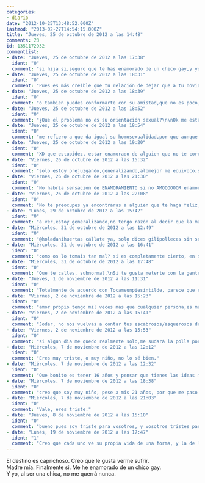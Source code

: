 ```yaml
---
categories:
- diario
date: "2012-10-25T13:48:52.000Z"
lastmod: "2013-02-27T14:54:15.000Z"
title: "Jueves, 25 de octubre de 2012 a las 14:48"
comments: 23
id: 1351172932
commentList:
- date: "Jueves, 25 de octubre de 2012 a las 17:38"
  ident: "0"
  comment: "si hija si,seguro que te has enamorado de un chico gay,y yo estoy enamorado de nicolas cage."
- date: "Jueves, 25 de octubre de 2012 a las 18:31"
  ident: "0"
  comment: "Pues es más creíble que tu relación de dejar que a tu novia se la folle to el barrio :)\n\nY sobre la entrada... mala suerte XD no puedes hacer nada salvo ponerte pene, quitarte pechos y hablar como un hombre."
- date: "Jueves, 25 de octubre de 2012 a las 18:39"
  ident: "0"
  comment: "o tambien puedes conformarte con su amistad,que no es poco,solo se diferencia en que con los amigos no hay sexo,y bueno ni siquiera en eso en mi caso,asi que mm.. solo se distingue en que no eres su favorita,pero bueno,podrias hacer grandes cosas con el,es que vamos a ver,que mas da que sea marica o hetero? si probablemente el problema no sea su orientacion sexual,sino mas bien que el a ti no te prefiera como persona,ya sea por tu filosofia de vida,o por tu forma de ser,o por lo tontita/inmadura que seas,o por mil cosas de este estilo,aunque no fuese marica tampoco podrias conquistarlo,la vida es asi de chunga,yo amo a Jolie tambien a mi manera,y nunca podré conquistarla.."
- date: "Jueves, 25 de octubre de 2012 a las 18:52"
  ident: "0"
  comment: "¿Que el problema no es su orientación sexual?\n\nOk me estás diciendo que sin ser homosexual podrías follarte y mantener una relación estable con un tío. Porque yo a mis mejores amigos pese a caerme muy bien no me los podría follar, la orientación sexual sí que es el problema dado a que por muy bien que le caiga no le puede atraer y por lo tanto si él no fuese homosexual probablemente (depende de como sea ella) lo podría conquistar."
- date: "Jueves, 25 de octubre de 2012 a las 18:54"
  ident: "0"
  comment: "me refiero a que da igual su homosexualidad,por que aunque fuese hetero,la tia no tiene posibilidades,es un chico con unas cualidades muy chulis,por eso ha enamorado a la chica,y la chica pues no es tan chuli,por que si fuese tan chuli no se enamoraria de un gay,sino que estaria enamorada de su precioso chico,asi que aunque el tio fuese hetero,pues la chica no tendria posibilidades."
- date: "Jueves, 25 de octubre de 2012 a las 19:20"
  ident: "0"
  comment: "XD que estupidez, estar enamorado de alguien que no te corresponde no significa que la otra persona sea más chuli o mejor que tú, ni mucho menos en este caso, lo mismo el chaval no es tan chuli como ella pero simplemente a ella le gusta, tienes una concepción del amor muy rara, que a mi no me mole Irene no me convierte en mejor que ella ni más chuli, y quien sabe, lo mismo al chaval le parece muy chuli y si fuese hetero saldría con ella pero simplemente no puede porque no le atrae dado a que no le gusta el sexo femenino.\n\nEl día en que alguien te mole y tú a esa persona no, no le va a hacer mejor que tú y viceversa."
- date: "Viernes, 26 de octubre de 2012 a las 15:32"
  ident: "0"
  comment: "solo estoy prejuzgando,generalizando,alomejor me equivoco,son solo opiniones,pero por lo general,cuando te enamoras de alguien,ese alguien es inalcanzable de por si,si no fuese inalcanzable entonces no habria esa sensacion de enamoramiento,los enamoramientos suelen ser no correspondidos,es pura estadistica,apostaría cinco euritos si fuese posible,a que ese tio no se interesaria nunca por esa chica,aunque fuese bi en vez de marica perdido,que tambien puede ser que el tio sea bi y la tia esta ni lo sepa,por que supongo que la tia no le habrá preguntado,no se,molaria discutir con la chica en si xD"
- date: "Viernes, 26 de octubre de 2012 a las 21:30"
  ident: "0"
  comment: "No habría sensación de ENAMORAMIENTO si no AMOOOOOOR enamoramiento es cuando te enamoras de alguien, amor de normal, es cuando es correspondido."
- date: "Viernes, 26 de octubre de 2012 a las 22:08"
  ident: "0"
  comment: "No te preocupes ya encontraras a alguien que te haga feliz, hay mucha vida por delante. Dale tiempo al tiempo.\n\nPor cierto, ¿cómo va a ser alguien mejor que otra persona porque otra se enamore de él? Cuando te enamoras de alguien, es porque encuentras algo bello en el interior de esa persona, que hace que te sientas más vivo/a que nunca. Siendo científicos, es un estado mental, nada tiene que ver con que la otra persona sea mejor. nadie, repito, NADIE es mejor que nadie( pero solo si no eres mala persona, si lo eres, cualquiera es mejor que tú, yo pienso)."
- date: "Lunes, 29 de octubre de 2012 a las 15:42"
  ident: "0"
  comment: "a ver,estoy generalizando,no tengo razón al decir que la mayoria de enamoramientos son infructíferos,por motivos como que la otra persona te ignora,o tiene pareja,o le pareces de lo menos interesante del mundo,o no congeniais,o no le interesas,etc etc etc? yo solo digo,que desde mi punto de vista,las probabilidades de que ese chico sea \"mejor\" que la chica,son muy altas,y con mejor me refiero a mas culto,mas guapo,mas carismático,o con una filosofía de vida mas óptima,asi que lo de que sea marica es irrelevante,aunque no lo fuese,no se iba a interesar por la chica en cuestión,el amor es asi de mierder,y ademas,probablemente ese tipo no sea marica total,sea bi,por que para que no te gusten nada de nada las tetas o los culos femeninos,hay que ser muy muy exquisito."
- date: "Miércoles, 31 de octubre de 2012 a las 12:49"
  ident: "0"
  comment: "@holadanihuertas cállate ya, solo dices gilipolleces sin sentido. ¿Por qué va a ser \"mejor\"? Y, ¿ qué es ser mejor? Presuponiendo que fuera más culto, ¿por ser más culto es mejor persona acaso? O presuponiendo que sea más guapo, ¿si la tía no es muy guapa no puede estar con ella? \nLo mismo la tía es feilla y no muy culta pero es una persona divertidísima y muy dulce.\nLa próxima vez que vayas a decir que alguien es mejor que alguien, piénsatelo, porque no llevarás razón casi nunca.\nSi lo único que quieres es joder a una desconocida diciéndole que aunque no fuera gay, no la querría, muérdete tus jodido dedos, que decir esas chorradas no te hace parecer un chico malo, te hace parecer un parguela\nVete a pegarte un panzazo por ahí, anda."
- date: "Miércoles, 31 de octubre de 2012 a las 16:41"
  ident: "0"
  comment: "como os lo tomais tan mal? si es completamente cierto, en serio nunca os ha pasado? enamoraros de alguien inalcanzable? tan raro veis, que yo opine, que sea muy muy probable, que pese a que el chico fuese hetero, no se vería para nada atraido por la chica? y lo de ser \"mejor\" o \"peor\" es tan relativo, que ni siquiera se le debería dar valor,los motivos por los que yo puedo considerar que es mejor persona, los he citado en el anterior comentario, puede ser por ser mas culto, mas guapo, mas carismático, o con una filosofía de vida mas óptima, yo los veo suficientes bueno motivos para considerar a alguien mejor, o peor, bueno el de guapo de igual,pero hay gente a la que si que le importa, si la chica es fea y a ese chico en concreto le importa el fisico pues si que es escusa para no verse atraido por ella, y por supuesto el resto de motivos son muy válidos para que al chico no le guste la chica, si la chica se ha enamorado del chico,será por que el chico es mas culto que ella, o mas carismático,o mas guapo,o tiene una filosofía de vida mas óptima, o si no por que se iba a enamorar de el? algo especial ha tenido que ver en el, de todas formas mi concepción del amor es muy distinta a la del resto de gente, asi que comprendería que no lo entendieseis del todo, sobretodo esta última parte, sobretodo por que vosotros la gente normal os enamorais de gente sin importaros ninguno de estos motivos, os enamorais por azar, por casualidad, por inercia, y mil chorradas mas.."
- date: "Miércoles, 31 de octubre de 2012 a las 17:48"
  ident: "0"
  comment: "Que te calles, subnormal.\nSi te gusta meterte con la gente porque sí, te jodes si la gente se mete contigo con motivos.\nY raro no me parece que pienses así, ya se sabe que los tontos piensan de otra forma, vamos sin prueba alguna y basándose en sus experiencias de mierda y con un amor propio por debajo de -9000, porque si no fuera así, no creerías que son mejores que tú. Y no, nadie es mejor persona que otra por ser carísmática o guapa, imbécil. Cada uno tiene sus características y puntos fuertes, te queda mucho por crecer.\n¿Que por qué se ha enamorado? ¿Quizá porque le gusta como es (que no necesariamente tiene que ser mejor que ella para enamorarse , eh)?\nSi tú te enamoras de gente \"mejor\" que tú, he de decirte que derrochas patetismo elevado a la décima potencia. Normal que luego estás con una tía que se ríe de ti y se folla a 20, si total, es mejor que tú, tienes que conservarla.\nVenga, hasta luego."
- date: "Jueves, 1 de noviembre de 2012 a las 11:31"
  ident: "0"
  comment: "Totalmente de acuerdo con Tocameunpiesintilde, parece que efectivamente tú te enamoras de gente \'\'mejor\'\' que tú y luego esa persona se puede follar a quien quiera, total como es mejor que tú, tienes incluso que dar las gracias. Si lo dices todo enserio de verdad que das lástima y menuda mierda de padres has tenido para que te dejen con ese poco amor propio, pero bueno prefiero pensar que eres un troll tocapelotas, porque si es verdad esto, das mucha lástima.\n\nJoder, te lo dije antes y te lo repito: yo le gusto a Irene, pero Irene a mí no y es no me convierte en mejor persona que Irene, ni más carismático ni guapo ni pollas, simplemente puede no gustarte una persona y tú ser un cani de mierda, mientras que la otra puede ser una bellísima persona mucho mejor que ese cani.\n\nPero bueno tú a lo tuyo, sigue con tu patetismo personal."
- date: "Viernes, 2 de noviembre de 2012 a las 15:23"
  ident: "0"
  comment: "amor propio tengo mil veces mas que cualquier persona,es mas,yo no me enamoro de nadie,por eso he dicho esa frase de que cuando te enamoras de alguien,ese alguien suele ser mejor que tu,yo solo estoy enamorado de mi mismo,y obviamente si no lo estuviese,no defendería con tanto ahinco mi forma de pensar unica,lo de dejar a mi novia que se folle a quien quiera no es por no perderla,es por que ni ella ni yo podemos vivir sin sexear con otros humanos,el otro dia en jalowin nos enrollamos los dos con la misma tipa,y ella a parte se enrolló con otro tipo,y el tipo se creia que habia triunfado,en fin.. \nPD:si,mi novia es una putita que se enrolla con cualquiera,\nbueno en realidad no,solo tiene la misma mentalidad que un tio,pero en el cuerpo de una tia,yo si fuera tia tambien iria por ahi zorreando,es la salsa de la vida :D"
- date: "Viernes, 2 de noviembre de 2012 a las 15:41"
  ident: "0"
  comment: "Joder, no nos vuelvas a contar tus escabrosos/asquerosos detalle de como os lo montáis, de verdad que da grima. Pero ok, ahora enamórate de quién sea que seguro que es mejor que tú.\n\nYo dejo ya está discusión, espero que algún día seas capaz de darte cuenta de tus problemas internos antes de quedarte realmente solo, parece que el día en que no puedas tener sexo vayas a morir y eso es patético."
- date: "Viernes, 2 de noviembre de 2012 a las 15:53"
  ident: "0"
  comment: "si algun dia me quedo realmente solo,me sudará la polla por que vivo feliz en mi autosuficiencia y el gran amor que me tengo,ademas,nunca me quedaré solo,soy super genial,y bueno.. creo que es mucho mas optimo que lo unico que necesite para ser feliz,sea sexo,y no como otros,que necesitan dinero,el sexo es gratis y muy facil de conseguir,sin embargo el dinero.. ademas el sexo es absoluto,cuando estas practicando sexo,eres plenamente feliz y lo tienes todo,pero con el dinero.. nunca nadie tendrá todo el dinero del mundo,siempre se quiere mas,y mas,y mas,que horror..y el mundo está inmerso en ese afán de querer dinero,que pena,con lo chachi que es la vida."
- date: "Miércoles, 7 de noviembre de 2012 a las 12:12"
  ident: "0"
  comment: "Eres muy triste, o muy niño, no lo sé bien."
- date: "Miércoles, 7 de noviembre de 2012 a las 12:32"
  ident: "0"
  comment: "Que bonito es tener 16 años y pensar que tienes las ideas mas claras del mundo"
- date: "Miércoles, 7 de noviembre de 2012 a las 18:38"
  ident: "0"
  comment: "creo que soy muy niño, pese a mis 21 años, por que me paso el día en mi propio mundo de felicidad y egocentrismo absoluto asi que lo de triste no se adapta a mi."
- date: "Miércoles, 7 de noviembre de 2012 a las 21:03"
  ident: "0"
  comment: "Vale, eres triste."
- date: "Jueves, 8 de noviembre de 2012 a las 15:10"
  ident: "0"
  comment: "bueno pues soy triste para vosotros, y vosotros tristes para mi, si opiniones hay pa todos los gustos xD"
- date: "Lunes, 19 de noviembre de 2012 a las 17:47"
  ident: "1"
  comment: "Creo que cada uno ve su propia vida de una forma, y la de los demas de otra. Y desde fuera las cosas siempre se ven diferentes"
---
```


El destino es caprichoso. Creo que le gusta verme sufrir.   
Madre mía. Finalmente si. Me he enamorado de un chico gay.   
Y yo, al ser una chica, no me querrá nunca.